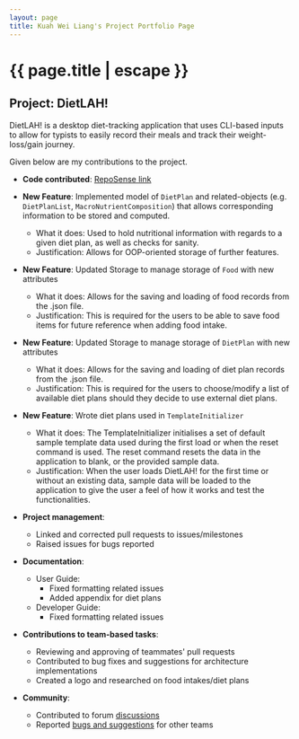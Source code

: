 ```yaml
---
layout: page
title: Kuah Wei Liang's Project Portfolio Page
---
```


<h1 class="post-title">{{ page.title | escape }}</h1>

## Project: DietLAH!

DietLAH! is a desktop diet-tracking application that uses CLI-based inputs to allow for typists to easily record their meals and track their weight-loss/gain journey.

Given below are my contributions to the project.

- **Code contributed**: [RepoSense link](https://nus-cs2103-ay2021s2.github.io/tp-dashboard/?search=&sort=groupTitle&sortWithin=title&timeframe=commit&mergegroup=&groupSelect=groupByRepos&breakdown=true&checkedFileTypes=docs~functional-code~test-code~other&since=&tabOpen=true&tabType=authorship&tabAuthor=WeiLiangLOL&tabRepo=AY2021S2-CS2103T-T12-2%2Ftp%5Bmaster%5D&authorshipIsMergeGroup=false&authorshipFileTypes=docs~functional-code~test-code~other&authorshipIsBinaryFileTypeChecked=false)

* **New Feature**: Implemented model of `DietPlan` and related-objects (e.g. `DietPlanList`, `MacroNutrientComposition`) that allows corresponding information to be stored and computed.
    * What it does: Used to hold nutritional information with regards to a given diet plan, as well as checks for sanity.
    * Justification: Allows for OOP-oriented storage of further features.

* **New Feature**: Updated Storage to manage storage of `Food` with new attributes
    * What it does: Allows for the saving and loading of food records from the .json file.
    * Justification: This is required for the users to be able to save food items for future reference when adding food intake.

* **New Feature**: Updated Storage to manage storage of `DietPlan` with new attributes
    * What it does: Allows for the saving and loading of diet plan records from the .json file.
    * Justification: This is required for the users to choose/modify a list of available diet plans should they decide to use external diet plans.

* **New Feature**: Wrote diet plans used in `TemplateInitializer`
    * What it does: The TemplateInitializer initialises a set of default sample template data used during the first load or when the reset command is used. The reset command resets the data in the application to blank, or the provided sample data.
    * Justification: When the user loads DietLAH! for the first time or without an existing data, sample data will be loaded to the application to give the user a feel of how it works and test the functionalities.

* **Project management**:
    * Linked and corrected pull requests to issues/milestones
    * Raised issues for bugs reported

* **Documentation**:
    * User Guide:
        * Fixed formatting related issues
        * Added appendix for diet plans
    * Developer Guide:
        * Fixed formatting related issues

* **Contributions to team-based tasks**:
    * Reviewing and approving of teammates' pull requests
    * Contributed to bug fixes and suggestions for architecture implementations
    * Created a logo and researched on food intakes/diet plans

* **Community**:
    * Contributed to forum [discussions](https://github.com/nus-cs2103-AY2021S2/forum/issues?q=is%3Aissue+author%3AWeiLiangLOL)
    * Reported [bugs and suggestions](https://github.com/AY2021S2-CS2103T-T13-4/tp/issues?q=is%3Aissue+WeiLiangLOL) for other teams
